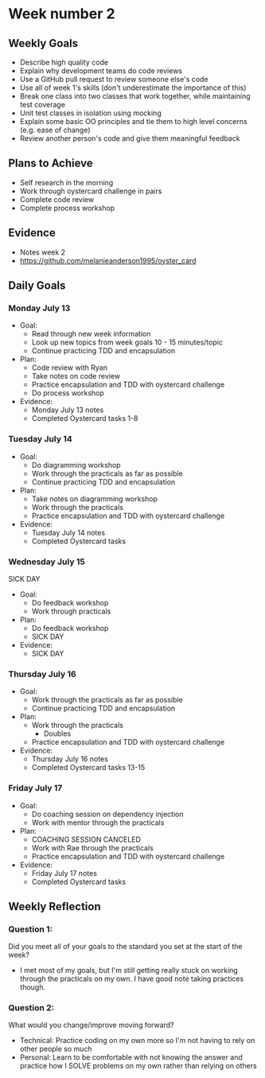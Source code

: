 # Week number 2 #
## Weekly Goals ##
* Describe high quality code
* Explain why development teams do code reviews
* Use a GitHub pull request to review someone else's code
* Use all of week 1's skills (don't underestimate the importance of this)
* Break one class into two classes that work together, while maintaining test coverage
* Unit test classes in isolation using mocking
* Explain some basic OO principles and tie them to high level concerns (e.g. ease of change)
* Review another person's code and give them meaningful feedback
## Plans to Achieve ##
* Self research in the morning
* Work through oystercard challenge in pairs
* Complete code review
* Complete process workshop
## Evidence ##
* Notes week 2
* https://github.com/melanieanderson1995/oyster_card
## Daily Goals ##
### Monday July 13 ###
* Goal:
  * Read through new week information
  * Look up new topics from week goals 10 - 15 minutes/topic
  * Continue practicing TDD and encapsulation
* Plan:
  * Code review with Ryan
  * Take notes on code review
  * Practice encapsulation and TDD with oystercard challenge
  * Do process workshop
* Evidence:
  * Monday July 13 notes
  * Completed Oystercard tasks 1-8
### Tuesday July 14 ###
* Goal:
  * Do diagramming workshop
  * Work through the practicals as far as possible
  * Continue practicing TDD and encapsulation
* Plan:
  * Take notes on diagramming workshop
  * Work through the practicals
  * Practice encapsulation and TDD with oystercard challenge
* Evidence:
  * Tuesday July 14 notes
  * Completed Oystercard tasks
### Wednesday July 15 ###
SICK DAY
* Goal:
  * Do feedback workshop
  * Work through practicals
* Plan:
  * Do feedback workshop
  * SICK DAY
* Evidence:
  * SICK DAY
### Thursday July 16 ###
* Goal:
  * Work through the practicals as far as possible
  * Continue practicing TDD and encapsulation
* Plan:
  * Work through the practicals
    * Doubles
  * Practice encapsulation and TDD with oystercard challenge
* Evidence:
  * Thursday July 16 notes
  * Completed Oystercard tasks 13-15
### Friday July 17 ###
* Goal:
  * Do coaching session on dependency injection
  * Work with mentor through the practicals
* Plan:
  * COACHING SESSION CANCELED
  * Work with Rae through the practicals
  * Practice encapsulation and TDD with oystercard challenge
* Evidence:
  * Friday July 17 notes
  * Completed Oystercard tasks
## Weekly Reflection ##
### Question 1: ###
Did you meet all of your goals to the standard you set at the start of the week?
  * I met most of my goals, but I'm still getting really stuck on working through the practicals on my own. I have good note taking practices though.
### Question 2: ###
What would you change/improve moving forward?
* Technical: Practice coding on my own more so I'm not having to rely on other people so much
* Personal: Learn to be comfortable with not knowing the answer and practice how I SOLVE problems on my own rather than relying on others
